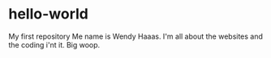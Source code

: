 # hello-world
My first repository
Me name is Wendy Haaas. I'm all about the websites and the coding i'nt it. Big woop.
